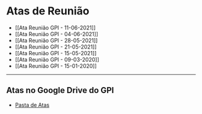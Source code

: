 # Atas de Reunião
- [[Ata Reunião GPI - 11-06-2021]]
- [[Ata Reunião GPI - 04-06-2021]]
- [[Ata Reunião GPI - 28-05-2021]]
- [[Ata Reunião GPI - 21-05-2021]]
- [[Ata Reunião GPI - 15-05-2021]]
- [[Ata Reunião GPI - 09-03-2020]]
- [[Ata Reunião GPI - 15-01-2020]]
---

## Atas no Google Drive do GPI
- [Pasta de Atas](https://drive.google.com/drive/folders/1WAEQspEBSznvvzasGpH8IbAOUMPsnac_)